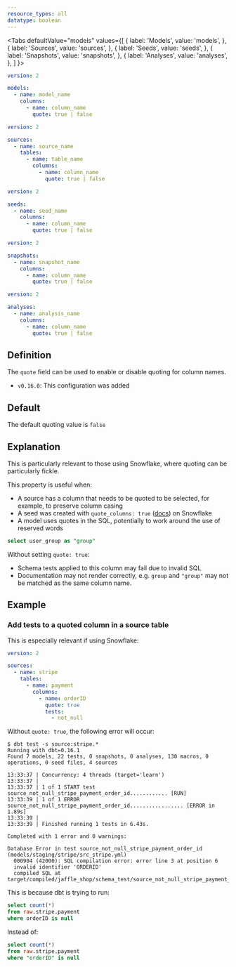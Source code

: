 ```yaml
---
resource_types: all
datatype: boolean
---
```


<Tabs
  defaultValue="models"
  values={[
    { label: 'Models', value: 'models', },
    { label: 'Sources', value: 'sources', },
    { label: 'Seeds', value: 'seeds', },
    { label: 'Snapshots', value: 'snapshots', },
    { label: 'Analyses', value: 'analyses', },
  ]
}>
<TabItem value="models">

<File name='models/schema.yml'>

```yml
version: 2

models:
  - name: model_name
    columns:
      - name: column_name
        quote: true | false

```

</File>

</TabItem>

<TabItem value="sources">

<File name='models/schema.yml'>

```yml
version: 2

sources:
  - name: source_name
    tables:
      - name: table_name
        columns:
          - name: column_name
            quote: true | false

```

</File>

</TabItem>

<TabItem value="seeds">

<File name='seeds/schema.yml'>

```yml
version: 2

seeds:
  - name: seed_name
    columns:
      - name: column_name
        quote: true | false

```

</File>

</TabItem>

<TabItem value="snapshots">

<File name='snapshots/schema.yml'>

```yml
version: 2

snapshots:
  - name: snapshot_name
    columns:
      - name: column_name
        quote: true | false

```

</File>

</TabItem>

<TabItem value="analyses">

<File name='analysis/schema.yml'>

```yml
version: 2

analyses:
  - name: analysis_name
    columns:
      - name: column_name
        quote: true | false

```

</File>

</TabItem>

</Tabs>

## Definition
The `quote` field can be used to enable or disable quoting for column names.

<Changelog>

* `v0.16.0`: This configuration was added

</Changelog>

## Default
The default quoting value is `false`

## Explanation
This is particularly relevant to those using Snowflake, where quoting can be particularly fickle.

This property is useful when:
- A source <Term id="table" /> has a column that needs to be quoted to be selected, for example, to preserve column casing
- A seed was created with `quote_columns: true` ([docs](/reference/resource-configs/quote_columns)) on Snowflake
- A model uses quotes in the SQL, potentially to work around the use of reserved words
```sql
select user_group as "group"
```

Without setting `quote: true`:
- Schema tests applied to this column may fail due to invalid SQL
- Documentation may not render correctly, e.g. `group` and `"group"` may not be matched as the same column name.

## Example
### Add tests to a quoted column in a source table
This is especially relevant if using Snowflake:

```yml
version: 2

sources:
  - name: stripe
    tables:
      - name: payment
        columns:
          - name: orderID
            quote: true
            tests:
              - not_null

```

Without `quote: true`, the following error will occur:

```
$ dbt test -s source:stripe.*
Running with dbt=0.16.1
Found 7 models, 22 tests, 0 snapshots, 0 analyses, 130 macros, 0 operations, 0 seed files, 4 sources

13:33:37 | Concurrency: 4 threads (target='learn')
13:33:37 |
13:33:37 | 1 of 1 START test source_not_null_stripe_payment_order_id............ [RUN]
13:33:39 | 1 of 1 ERROR source_not_null_stripe_payment_order_id................. [ERROR in 1.89s]
13:33:39 |
13:33:39 | Finished running 1 tests in 6.43s.

Completed with 1 error and 0 warnings:

Database Error in test source_not_null_stripe_payment_order_id (models/staging/stripe/src_stripe.yml)
  000904 (42000): SQL compilation error: error line 3 at position 6
  invalid identifier 'ORDERID'
  compiled SQL at target/compiled/jaffle_shop/schema_test/source_not_null_stripe_payment_orderID.sql
```

This is because dbt is trying to run:
```sql
select count(*)
from raw.stripe.payment
where orderID is null

```

Instead of:
```sql
select count(*)
from raw.stripe.payment
where "orderID" is null

```
